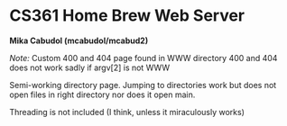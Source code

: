 # CS361 Home Brew Web Server
**Mika Cabudol (mcabudol/mcabud2)**

*Note:* Custom 400 and 404 page found in WWW directory
400 and 404 does not work sadly if argv[2] is not WWW

Semi-working directory page.
Jumping to directories work but does not open files in right directory nor does it open main.

Threading is not included (I think, unless it miraculously works)